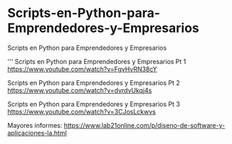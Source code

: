 # Scripts-en-Python-para-Emprendedores-y-Empresarios
Scripts en Python para Emprendedores y Empresarios 

'''
Scripts en Python para Emprendedores y Empresarios Pt 1
https://www.youtube.com/watch?v=FgvHvRN38cY

Scripts en Python para Emprendedores y Empresarios Pt 2
https://www.youtube.com/watch?v=dvrdvUkqj4s

Scripts en Python para Emprendedores y Empresarios Pt 3
https://www.youtube.com/watch?v=3CJosLckwvs

Mayores informes:
https://www.lab21online.com/p/diseno-de-software-y-aplicaciones-la.html


